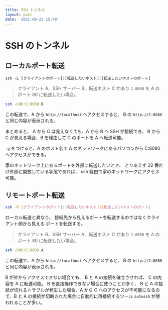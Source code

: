 ```yaml
---
title: SSH トンネル
layout: post
date: '2021-09-23 15:48'
---
```


# SSH のトンネル
## ローカルポート転送
```
ssh -L [クライアントのポート]:[転送したいホスト]:[転送したいホストのポート]
```

> クライアント A、SSH サーバー B、転送ホスト C があり
  `C:8080` を A のポート 80 に転送したい場合。

```sh
ssh -L80:C:8080 B
```

この転送で、A から `http://localhost` へアクセスすると、
B の `http://C:8080` と同じ内容が表示される。

まとめると、
A から C は見えなくても、A から B へ SSH が接続でき、
B から C が見える場合、B を経由して C のポートを A へ転送可能。

`-g` をつけると、A のホスト名で A のネットワークにあるパソコンから
C:8080 へアクセスができる。

家のネットワーク上にあるポートを外部に転送したいとき、
とりあえず 22 番だけ外部に開放している状態であれば、
ssh 経由で家のネットワークにアクセス可能。

## リモートポート転送
```sh
ssh -R [クライアントのポート]:[転送したいホスト]:[転送したいホストのポート]
```

ローカル転送と異なり、
接続先から見えるポートを転送するのではなくクライアント側から見える
ポートを転送する。

> クライアント B、SSH サーバー A、転送ホスト C があり
  `C:8080` を A のポート 80 に転送したい場合。

```sh
ssh -R80:C:8080 A
```

この転送で、A から `http://localhost` へアクセスすると、
B の `http://C:8080` と同じ内容が表示される。

B が外からアクセスできない場合でも、
B と A の接続を確立させれば、
C の内容を A に転送可能。
B を直接操作できない場合に使うことが多く、
B と A の接続が切れるトラブルが発生した場合、A から C へのアクセスが不可能になるので、B と A の接続が切断された場合に自動的に再接続するツール
`autossh` が使われることが多い。

